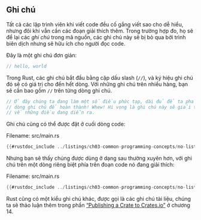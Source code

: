 ## Ghi chú

Tất cả các lập trình viên khi viết code đều cố gắng viết sao cho dễ hiểu, nhưng 
đôi khi vẫn cần các đoạn giải thích thêm. Trong trường hợp đo, họ sẽ để lại các 
*ghi chú* trong mã nguồn, các ghi chú này sẽ bị bỏ qua bởi trình biên dịch nhưng 
sẽ hữu ích cho người đọc code.

Đây là một ghi chú đơn giản:

```rust
// hello, world
```

Trong Rust, các ghi chú bắt đầu bằng cặp dấu slash (`//`), và ký hiệu ghi chú đó 
sẽ có giá trị cho đến hết dòng. Với những ghi chú trên nhiều hàng, bạn sẽ cần 
bao gồm `//` trên từng dòng ghi chú.

```rust
// Ở đây chúng ta đang làm một số điều phức tạp, dài đủ để ta phải cần nhiều 
// dòng ghi chú để hoàn thành! Whew! Hi vọng là ghi chú này sẽ giải thích được 
// về những điều đang diễn ra.
```

Ghi chú cũng có thể được đặt ở cuối dòng code:

<span class="filename">Filename: src/main.rs</span>

```rust
{{#rustdoc_include ../listings/ch03-common-programming-concepts/no-listing-24-comments-end-of-line/src/main.rs}}
```

Nhưng bạn sẽ thấy chúng được dùng ở dạng sau thường xuyên hơn, với ghi chú
trên một dòng riêng biệt phía trên đoạn code nó đang giải thích:

<span class="filename">Filename: src/main.rs</span>

```rust
{{#rustdoc_include ../listings/ch03-common-programming-concepts/no-listing-25-comments-above-line/src/main.rs}}
```

Rust cũng có một kiểu ghi chú khác, được gọi là các ghi chú tài liệu, chúng
ta sẽ thảo luận thêm trong phần [“Publishing a Crate to Crates.io”][publishing]<!-- ignore --> ở chương 14.

[publishing]: ch14-02-publishing-to-crates-io.html